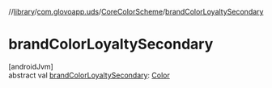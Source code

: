 //[library](../../../index.md)/[com.glovoapp.uds](../index.md)/[CoreColorScheme](index.md)/[brandColorLoyaltySecondary](brand-color-loyalty-secondary.md)

# brandColorLoyaltySecondary

[androidJvm]\
abstract val [brandColorLoyaltySecondary](brand-color-loyalty-secondary.md): [Color](https://developer.android.com/reference/kotlin/androidx/compose/ui/graphics/Color.html)
